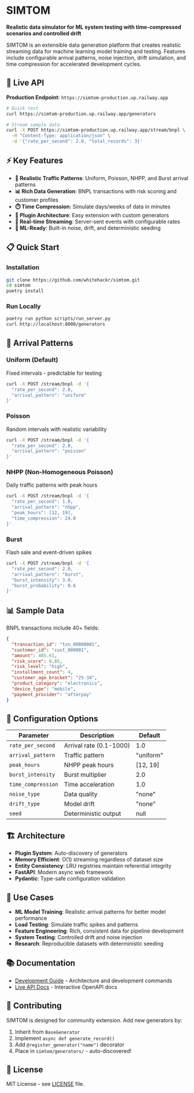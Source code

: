# SIMTOM

**Realistic data simulator for ML system testing with time-compressed scenarios and controlled drift**

SIMTOM is an extensible data generation platform that creates realistic streaming data for machine learning model training and testing. Features include configurable arrival patterns, noise injection, drift simulation, and time compression for accelerated development cycles.

## 🚀 Live API

**Production Endpoint**: `https://simtom-production.up.railway.app`

```bash
# Quick test
curl https://simtom-production.up.railway.app/generators

# Stream sample data
curl -X POST https://simtom-production.up.railway.app/stream/bnpl \
  -H "Content-Type: application/json" \
  -d '{"rate_per_second": 2.0, "total_records": 3}'
```

## ⚡ Key Features

- **🎯 Realistic Traffic Patterns**: Uniform, Poisson, NHPP, and Burst arrival patterns
- **📊 Rich Data Generation**: BNPL transactions with risk scoring and customer profiles  
- **⏱️ Time Compression**: Simulate days/weeks of data in minutes
- **🔧 Plugin Architecture**: Easy extension with custom generators
- **📡 Real-time Streaming**: Server-sent events with configurable rates
- **🧪 ML-Ready**: Built-in noise, drift, and deterministic seeding

## 📋 Quick Start

### Installation
```bash
git clone https://github.com/whitehackr/simtom.git
cd simtom
poetry install
```

### Run Locally
```bash
poetry run python scripts/run_server.py
curl http://localhost:8000/generators
```

## 🚦 Arrival Patterns

### Uniform (Default)
Fixed intervals - predictable for testing
```bash
curl -X POST /stream/bnpl -d '{
  "rate_per_second": 2.0,
  "arrival_pattern": "uniform"
}'
```

### Poisson
Random intervals with realistic variability
```bash
curl -X POST /stream/bnpl -d '{
  "rate_per_second": 2.0,
  "arrival_pattern": "poisson" 
}'
```

### NHPP (Non-Homogeneous Poisson)
Daily traffic patterns with peak hours
```bash
curl -X POST /stream/bnpl -d '{
  "rate_per_second": 1.0,
  "arrival_pattern": "nhpp",
  "peak_hours": [12, 19],
  "time_compression": 24.0
}'
```

### Burst
Flash sale and event-driven spikes
```bash
curl -X POST /stream/bnpl -d '{
  "rate_per_second": 2.0,
  "arrival_pattern": "burst",
  "burst_intensity": 3.0,
  "burst_probability": 0.6
}'
```

## 📊 Sample Data

BNPL transactions include 40+ fields:
```json
{
  "transaction_id": "txn_00000001",
  "customer_id": "cust_000001", 
  "amount": 485.61,
  "risk_score": 0.85,
  "risk_level": "high",
  "installment_count": 4,
  "customer_age_bracket": "25-34",
  "product_category": "electronics",
  "device_type": "mobile",
  "payment_provider": "afterpay"
}
```

## 🔧 Configuration Options

| Parameter | Description | Default |
|-----------|-------------|---------|
| `rate_per_second` | Arrival rate (0.1-1000) | 1.0 |  
| `arrival_pattern` | Traffic pattern | "uniform" |
| `peak_hours` | NHPP peak hours | [12, 19] |
| `burst_intensity` | Burst multiplier | 2.0 |
| `time_compression` | Time acceleration | 1.0 |
| `noise_type` | Data quality | "none" |
| `drift_type` | Model drift | "none" |
| `seed` | Deterministic output | null |

## 🏗️ Architecture

- **Plugin System**: Auto-discovery of generators
- **Memory Efficient**: O(1) streaming regardless of dataset size  
- **Entity Consistency**: LRU registries maintain referential integrity
- **FastAPI**: Modern async web framework
- **Pydantic**: Type-safe configuration validation

## 🧪 Use Cases

- **ML Model Training**: Realistic arrival patterns for better model performance
- **Load Testing**: Simulate traffic spikes and patterns
- **Feature Engineering**: Rich, consistent data for pipeline development  
- **System Testing**: Controlled drift and noise injection
- **Research**: Reproducible datasets with deterministic seeding

## 📚 Documentation

- [Development Guide](CLAUDE.md) - Architecture and development commands
- [Live API Docs](https://simtom-production.up.railway.app/docs) - Interactive OpenAPI docs

## 🤝 Contributing

SIMTOM is designed for community extension. Add new generators by:

1. Inherit from `BaseGenerator`
2. Implement `async def generate_record()`  
3. Add `@register_generator("name")` decorator
4. Place in `simtom/generators/` - auto-discovered!

## 📄 License

MIT License - see [LICENSE](LICENSE) file.

